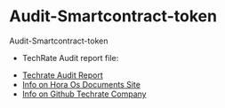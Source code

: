 # Audit-Smartcontract-token
Audit-Smartcontract-token

+ TechRate Audit report file:
- [Techrate Audit Report](https://github.com/HoraOS/Audit-Smartcontract-token/raw/main/Hora%20Os%20Full%20Smart%20Contract%20Security%20Audit.pdf)
- [Info on Hora Os Documents Site](https://docs.horaos.com/audits/techrate)
- [Info on Github Techrate Company](https://github.com/TechRate/Smart-Contract-Audits/blob/main/Hora%20Os%20Full%20Smart%20Contract%20Security%20Audit.pdf)

